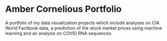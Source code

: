 # Amber Cornelious Portfolio
A portfolio of my data visualization projects which include analyses on CIA World Factbook data, a prediction of the stock market prices using machine learning and an analysis on COVID RNA sequences.
